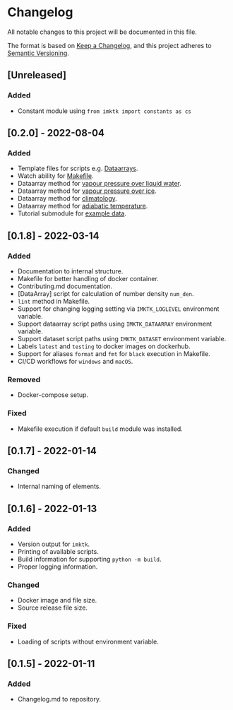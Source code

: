 # Changelog

All notable changes to this project will be documented in this file.

The format is based on [Keep a Changelog](https://keepachangelog.com/en/1.0.0/),
and this project adheres to [Semantic Versioning](https://semver.org/spec/v2.0.0.html).

## [Unreleased]

### Added

- Constant module using `from imktk import constants as cs`


## [0.2.0] - 2022-08-04

### Added

- Template files for scripts e.g. [Dataarrays](/imktk/dataarray_methods/_template.py).
- Watch ability for [Makefile](/Makefile).
- Dataarray method for [vapour pressure over liquid water](/imktk/dataarray_methods/vapour_pres_liq.py).
- Dataarray method for [vapour pressure over ice](/imktk/dataarray_methods/vapour_pres_ice.py).
- Dataarray method for [climatology](/imktk/dataarray_methods/climatology.py).
- Dataarray method for [adiabatic temperature](/imktk/dataarray_methods/ad_temp.py).
- Tutorial submodule for [example data](/imktk/tutorial.py).

## [0.1.8] - 2022-03-14

### Added

- Documentation to internal structure.
- Makefile for better handling of docker container.
- Contributing.md documentation.
- [DataArray] script for calculation of number density `num_den`.
- `lint` method in Makefile.
- Support for changing logging setting via `IMKTK_LOGLEVEL` environment variable.
- Support dataarray script paths using `IMKTK_DATAARRAY` environment variable.
- Support dataset script paths using `IMKTK_DATASET` environment variable.
- Labels `latest` and `testing` to docker images on dockerhub.
- Support for aliases `format` and `fmt` for `black` execution in Makefile.
- CI/CD workflows for `windows` and `macOS`.

### Removed

- Docker-compose setup.

### Fixed

- Makefile execution if default `build` module was installed.

## [0.1.7] - 2022-01-14

### Changed

- Internal naming of elements.

## [0.1.6] - 2022-01-13

### Added

- Version output for `imktk`.
- Printing of available scripts.
- Build information for supporting `python -m build`.
- Proper logging information.

### Changed

- Docker image and file size.
- Source release file size.

### Fixed

- Loading of scripts without environment variable.

## [0.1.5] - 2022-01-11

### Added

- Changelog.md to repository.
